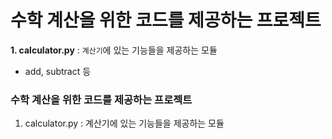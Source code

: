 # 수학 계산을 위한 코드를 제공하는 프로젝트
**1. calculator.py** : `계산기`에 있는 기능들을 제공하는 모듈
- add, subtract 등

### 수학 계산을 위한 코드를 제공하는 프로젝트
1. calculator.py : 계산기에 있는 기능들을 제공하는 모듈

